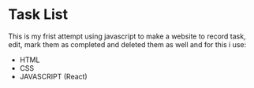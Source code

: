 # Task List 

This is my frist attempt using javascript to make a website to record task, edit, mark them as completed and deleted them as well and for this i use:

- HTML
- CSS
- JAVASCRIPT (React)
